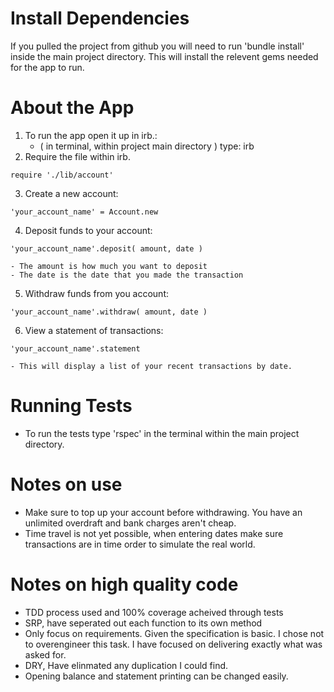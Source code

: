 
Install Dependencies
====================
If you pulled the project from github you will need to run 'bundle install' inside the main
project directory. This will install the relevent gems needed for the app to run.

About the App
=============
1. To run the app open it up in irb.:
    - ( in terminal, within project main directory ) type: irb
2. Require the file within irb.
```
require './lib/account'  
```
3. Create a new account: 
```
'your_account_name' = Account.new
```
4. Deposit funds to your account: 
```
'your_account_name'.deposit( amount, date )
```
    - The amount is how much you want to deposit
    - The date is the date that you made the transaction
5. Withdraw funds from you account: 
```
'your_account_name'.withdraw( amount, date )
```
6. View a statement of transactions: 
```
'your_account_name'.statement
```
    - This will display a list of your recent transactions by date.


Running Tests
=============

- To run the tests type 'rspec' in the terminal within the main project directory.

 Notes on use
=============

- Make sure to top up your account before withdrawing. You have an unlimited overdraft and bank charges aren't cheap.
- Time travel is not yet possible, when entering dates make sure transactions are in time order to simulate the real world.

Notes on high quality code
==========================

- TDD process used and 100% coverage acheived through tests
- SRP, have seperated out each function to its own method
- Only focus on requirements. Given the specification is basic. I chose not to overengineer this task. I have focused on delivering exactly what was asked for.
- DRY, Have elinmated any duplication I could find.
- Opening balance and statement printing can be changed easily.